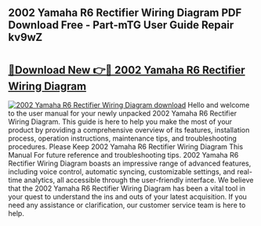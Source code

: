 ## 2002 Yamaha R6 Rectifier Wiring Diagram PDF Download Free - Part-mTG User Guide Repair kv9wZ

# <h2><a href="http://dftm7s.blite.top/?on=2002+Yamaha+R6+Rectifier+Wiring+Diagram">🔗Download New 👉🔴 2002 Yamaha R6 Rectifier Wiring Diagram</a></h2>

[![2002 Yamaha R6 Rectifier Wiring Diagram download](https://i.imgur.com/lujVjoI.png)](http://dftm7s.blite.top/?on=2002+Yamaha+R6+Rectifier+Wiring+Diagram)
Hello and welcome to the user manual for your newly unpacked 2002 Yamaha R6 Rectifier Wiring Diagram. This guide is here to help you make the most of your product by providing a comprehensive overview of its features, installation process, operation instructions, maintenance tips, and troubleshooting procedures. Please Keep 2002 Yamaha R6 Rectifier Wiring Diagram This Manual For future reference and troubleshooting tips. 2002 Yamaha R6 Rectifier Wiring Diagram boasts an impressive range of advanced features, including voice control, automatic syncing, customizable settings, and real-time analytics, all accessible through the user-friendly interface. We believe that the 2002 Yamaha R6 Rectifier Wiring Diagram has been a vital tool in your quest to understand the ins and outs of your latest acquisition. If you need any assistance or clarification, our customer service team is here to help.
